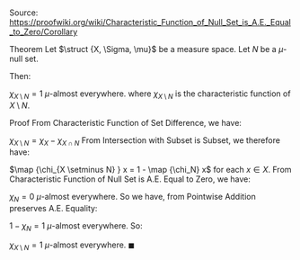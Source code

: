 # 

Source: https://proofwiki.org/wiki/Characteristic_Function_of_Null_Set_is_A.E._Equal_to_Zero/Corollary

Theorem
Let $\struct {X, \Sigma, \mu}$ be a measure space.
Let $N$ be a $\mu$-null set. 

Then: 

$\chi_{X \setminus N} = 1$ $\mu$-almost everywhere.
where $\chi_{X \setminus N}$ is the characteristic function of $X \setminus N$. 


Proof
From Characteristic Function of Set Difference, we have: 

$\chi_{X \setminus N} = \chi_X - \chi_{X \cap N}$
From Intersection with Subset is Subset, we therefore have: 

$\map {\chi_{X \setminus N} } x = 1 - \map {\chi_N} x$
for each $x \in X$.
From Characteristic Function of Null Set is A.E. Equal to Zero, we have: 

$\chi_N = 0$ $\mu$-almost everywhere.
So we have, from Pointwise Addition preserves A.E. Equality:

$1 - \chi_N = 1$ $\mu$-almost everywhere.
So:

$\chi_{X \setminus N} = 1$ $\mu$-almost everywhere.
$\blacksquare$





